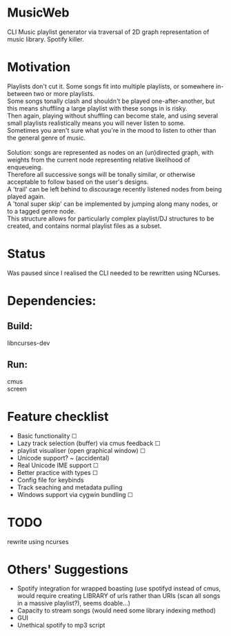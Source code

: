 # MusicWeb
CLI Music playlist generator via traversal of 2D graph representation of music library. Spotify killer.

# Motivation
Playlists don't cut it. Some songs fit into multiple playlists, or somewhere in-between two or more playlists.<br>
Some songs tonally clash and shouldn't be played one-after-another, but this means shuffling a large playlist with these songs in is risky.<br>
Then again, playing without shuffling can become stale, and using several small playlists realistically means you will never listen to some.<br>
Sometimes you aren't sure what you're in the mood to listen to other than the general genre of music.<br>
<br>
Solution: songs are represented as nodes on an (un)directed graph, with weights from the current node representing relative likelihood of enqueueing. <br>
Therefore all successive songs will be tonally similar, or otherwise acceptable to follow based on the user's designs.<br>
A 'trail' can be left behind to discourage recently listened nodes from being played again. <br>
A 'tonal super skip' can be implemented by jumping along many nodes, or to a tagged genre node. <br>
This structure allows for particularly complex playlist/DJ structures to be created, and contains normal playlist files as a subset.



# Status
Was paused since I realised the CLI needed to be rewritten using NCurses.

# Dependencies:
## Build: 
libncurses-dev<br>
## Run:
cmus<br>
screen

# Feature checklist
* Basic functionality                                               ☐
* Lazy track selection (buffer) via cmus feedback                   ☐
* playlist visualiser (open graphical window)                       ☐
* Unicode support?                                                  ~ (accidental)
* Real Unicode IME support                                          ☐
* Better practice with types                                        ☐
* Config file for keybinds
* Track seaching and metadata pulling
* Windows support via cygwin bundling                               ☐

# TODO
rewrite using ncurses

# Others' Suggestions
* Spotify integration for wrapped boasting (use spotifyd instead of cmus, would require creating LIBRARY of urls rather than URIs (scan all songs in a massive playlist?), seems doable...)
* Capacity to stream songs (would need some library indexing method)
* GUI
* Unethical spotify to mp3 script
